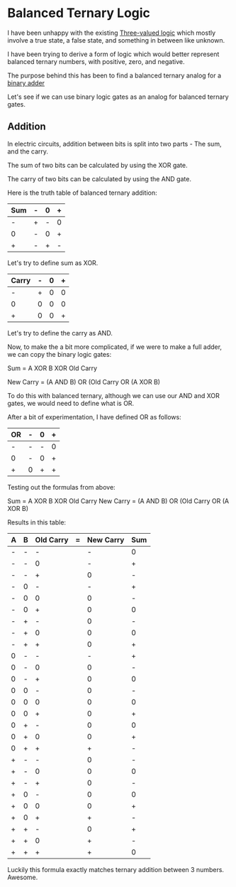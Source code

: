# Balanced Ternary Logic

I have been unhappy with the existing [Three-valued logic](https://en.wikipedia.org/wiki/Three-valued_logic) which mostly involve a true state, a false state, and something in between like unknown.

I have been trying to derive a form of logic which would better represent balanced ternary numbers, with positive, zero, and negative.

The purpose behind this has been to find a balanced ternary analog for a [binary adder](https://en.wikipedia.org/wiki/Adder_(electronics))

Let's see if we can use binary logic gates as an analog for balanced ternary gates.

## Addition

In electric circuits, addition between bits is split into two parts - The sum, and the carry.

The sum of two bits can be calculated by using the XOR gate.

The carry of two bits can be calculated by using the AND gate.

Here is the truth table of balanced ternary addition:

| Sum | - | 0 | + |
|---|---|---|---|
| - | + | - | 0 |
| 0 | - | 0 | + |
| + | - | + | - |

Let's try to define sum as XOR.

| Carry | - | 0 | + |
|---|---|---|---|
| - | + | 0 | 0 |
| 0 | 0 | 0 | 0 |
| + | 0 | 0 | + |

Let's try to define the carry as AND.

Now, to make the a bit more complicated, if we were to make a full adder, we can copy the binary logic gates:

Sum = A XOR B XOR Old Carry

New Carry = (A AND B) OR (Old Carry OR (A XOR B)

To do this with balanced ternary, although we can use our AND and XOR gates, we would need to define what is OR.

After a bit of experimentation, I have defined OR as follows:

OR | - | 0 | +
---|---|---|---
 - | - | - | 0
 0 | - | 0 | +
 + | 0 | + | +

Testing out the formulas from above:

Sum = A XOR B XOR Old Carry
New Carry = (A AND B) OR (Old Carry OR (A XOR B)

Results in this table:

 A | B | Old Carry | = | New Carry | Sum
---|---|---|---|---|---
 - | - | - |   | - | 0
 - | - | 0 |   | - | +
 - | - | + |   | 0 | -
 - | 0 | - |   | - | +
 - | 0 | 0 |   | 0 | -
 - | 0 | + |   | 0 | 0
 - | + | - |   | 0 | -
 - | + | 0 |   | 0 | 0
 - | + | + |   | 0 | +
 0 | - | - |   | - | +
 0 | - | 0 |   | 0 | -
 0 | - | + |   | 0 | 0
 0 | 0 | - |   | 0 | -
 0 | 0 | 0 |   | 0 | 0
 0 | 0 | + |   | 0 | +
 0 | + | - |   | 0 | 0
 0 | + | 0 |   | 0 | +
 0 | + | + |   | + | -
 + | - | - |   | 0 | -
 + | - | 0 |   | 0 | 0
 + | - | + |   | 0 | -
 + | 0 | - |   | 0 | 0
 + | 0 | 0 |   | 0 | +
 + | 0 | + |   | + | -
 + | + | - |   | 0 | +
 + | + | 0 |   | + | -
 + | + | + |   | + | 0

Luckily this formula exactly matches ternary addition between 3 numbers. Awesome.
